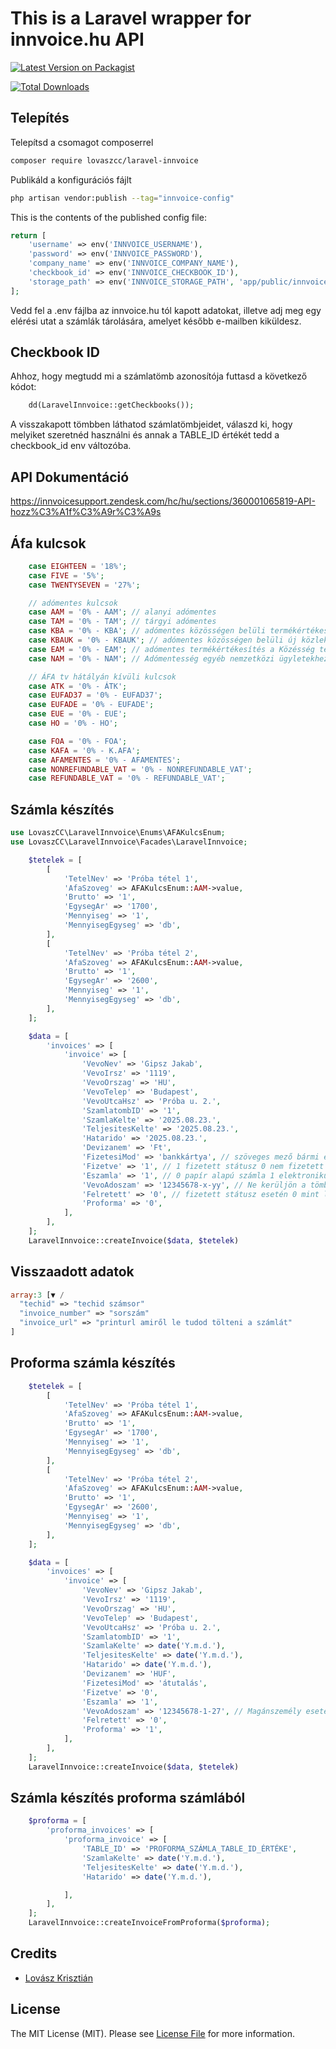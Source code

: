 # This is a Laravel wrapper for innvoice.hu API

[![Latest Version on Packagist](https://img.shields.io/packagist/v/lovaszcc/laravel-innvoice.svg?style=flat-square)](https://packagist.org/packages/lovaszcc/laravel-innvoice)

[![Total Downloads](https://img.shields.io/packagist/dt/lovaszcc/laravel-innvoice.svg?style=flat-square)](https://packagist.org/packages/lovaszcc/laravel-innvoice)

## Telepítés

Telepítsd a csomagot composerrel

```bash
composer require lovaszcc/laravel-innvoice
```

Publikáld a konfigurációs fájlt

```bash
php artisan vendor:publish --tag="innvoice-config"
```

This is the contents of the published config file:

```php
return [
    'username' => env('INNVOICE_USERNAME'),
    'password' => env('INNVOICE_PASSWORD'),
    'company_name' => env('INNVOICE_COMPANY_NAME'),
    'checkbook_id' => env('INNVOICE_CHECKBOOK_ID'),
    'storage_path' => env('INNVOICE_STORAGE_PATH', 'app/public/innvoice'),
];
```

Vedd fel a .env fájlba az innvoice.hu tól kapott adatokat, illetve adj meg egy elérési utat a számlák tárolására, amelyet később e-mailben kiküldesz.

## Checkbook ID

Ahhoz, hogy megtudd mi a számlatömb azonosítója futtasd a következő kódot:

```php
    dd(LaravelInnvoice::getCheckbooks());
```

A visszakapott tömbben láthatod számlatömbjeidet, válaszd ki, hogy melyiket szeretnéd használni és annak a TABLE_ID értékét tedd a checkbook_id env változóba.

## API Dokumentáció

https://innvoicesupport.zendesk.com/hc/hu/sections/360001065819-API-hozz%C3%A1f%C3%A9r%C3%A9s

## Áfa kulcsok

```php
    case EIGHTEEN = '18%';
    case FIVE = '5%';
    case TWENTYSEVEN = '27%';

    // adómentes kulcsok
    case AAM = '0% - AAM'; // alanyi adómentes
    case TAM = '0% - TAM'; // tárgyi adómentes
    case KBA = '0% - KBA'; // adómentes közösségen belüli termékértékesítés
    case KBAUK = '0% - KBAUK'; // adómentes közösségen belüli új közlekedési eszköz értékesítés
    case EAM = '0% - EAM'; // adómentes termékértékesítés a Közésség területén kívülre
    case NAM = '0% - NAM'; // Adómentesség egyéb nemzetközi ügyletekhez

    // ÁFA tv hátályán kívüli kulcsok
    case ATK = '0% - ÁTK';
    case EUFAD37 = '0% - EUFAD37';
    case EUFADE = '0% - EUFADE';
    case EUE = '0% - EUE';
    case HO = '0% - HO';

    case FOA = '0% - FOA';
    case KAFA = '0% - K.AFA';
    case AFAMENTES = '0% - AFAMENTES';
    case NONREFUNDABLE_VAT = '0% - NONREFUNDABLE_VAT';
    case REFUNDABLE_VAT = '0% - REFUNDABLE_VAT';
```

## Számla készítés

```php
use LovaszCC\LaravelInnvoice\Enums\AFAKulcsEnum;
use LovaszCC\LaravelInnvoice\Facades\LaravelInnvoice;

    $tetelek = [
        [
            'TetelNev' => 'Próba tétel 1',
            'AfaSzoveg' => AFAKulcsEnum::AAM->value,
            'Brutto' => '1',
            'EgysegAr' => '1700',
            'Mennyiseg' => '1',
            'MennyisegEgyseg' => 'db',
        ],
        [
            'TetelNev' => 'Próba tétel 2',
            'AfaSzoveg' => AFAKulcsEnum::AAM->value,
            'Brutto' => '1',
            'EgysegAr' => '2600',
            'Mennyiseg' => '1',
            'MennyisegEgyseg' => 'db',
        ],
    ];

    $data = [
        'invoices' => [
            'invoice' => [
                'VevoNev' => 'Gipsz Jakab',
                'VevoIrsz' => '1119',
                'VevoOrszag' => 'HU',
                'VevoTelep' => 'Budapest',
                'VevoUtcaHsz' => 'Próba u. 2.',
                'SzamlatombID' => '1',
                'SzamlaKelte' => '2025.08.23.',
                'TeljesitesKelte' => '2025.08.23.',
                'Hatarido' => '2025.08.23.',
                'Devizanem' => 'Ft',
                'FizetesiMod' => 'bankkártya', // szöveges mező bármi értéke lehet
                'Fizetve' => '1', // 1 fizetett státusz 0 nem fizetett státusz
                'Eszamla' => '1', // 0 papír alapú számla 1 elektronikus számla
                'VevoAdoszam' => '12345678-x-yy', // Ne kerüljön a tömbbe ha magánszemély
                'Felretett' => '0', // fizetett státusz esetén 0 mint lezárt számla 1 esetén "piszkozat"
                'Proforma' => '0',
            ],
        ],
    ];
    LaravelInnvoice::createInvoice($data, $tetelek)
```

## Visszaadott adatok

```php
array:3 [▼ /
  "techid" => "techid számsor"
  "invoice_number" => "sorszám"
  "invoice_url" => "printurl amiről le tudod tölteni a számlát"
]
```

## Proforma számla készítés

```php
    $tetelek = [
        [
            'TetelNev' => 'Próba tétel 1',
            'AfaSzoveg' => AFAKulcsEnum::AAM->value,
            'Brutto' => '1',
            'EgysegAr' => '1700',
            'Mennyiseg' => '1',
            'MennyisegEgyseg' => 'db',
        ],
        [
            'TetelNev' => 'Próba tétel 2',
            'AfaSzoveg' => AFAKulcsEnum::AAM->value,
            'Brutto' => '1',
            'EgysegAr' => '2600',
            'Mennyiseg' => '1',
            'MennyisegEgyseg' => 'db',
        ],
    ];

    $data = [
        'invoices' => [
            'invoice' => [
                'VevoNev' => 'Gipsz Jakab',
                'VevoIrsz' => '1119',
                'VevoOrszag' => 'HU',
                'VevoTelep' => 'Budapest',
                'VevoUtcaHsz' => 'Próba u. 2.',
                'SzamlatombID' => '1',
                'SzamlaKelte' => date('Y.m.d.'),
                'TeljesitesKelte' => date('Y.m.d.'),
                'Hatarido' => date('Y.m.d.'),
                'Devizanem' => 'HUF',
                'FizetesiMod' => 'átutalás',
                'Fizetve' => '0',
                'Eszamla' => '1',
                'VevoAdoszam' => '12345678-1-27', // Magánszemély esetén ne kerüljön a tömbbe
                'Felretett' => '0',
                'Proforma' => '1',
            ],
        ],
    ];
    LaravelInnvoice::createInvoice($data, $tetelek)
```

## Számla készítés proforma számlából

```php
    $proforma = [
        'proforma_invoices' => [
            'proforma_invoice' => [
                'TABLE_ID' => 'PROFORMA_SZÁMLA_TABLE_ID_ÉRTÉKE',
                'SzamlaKelte' => date('Y.m.d.'),
                'TeljesitesKelte' => date('Y.m.d.'),
                'Hatarido' => date('Y.m.d.'),

            ],
        ],
    ];
    LaravelInnvoice::createInvoiceFromProforma($proforma);
```

## Credits

-   [Lovász Krisztián](https://github.com/LovaszCC)

## License

The MIT License (MIT). Please see [License File](LICENSE.md) for more information.
